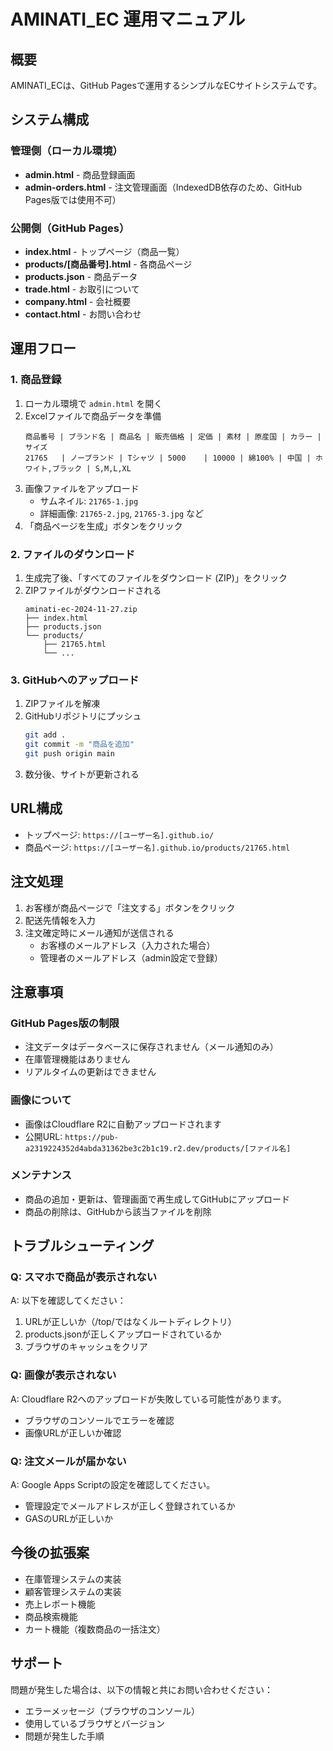 # AMINATI_EC 運用マニュアル

## 概要
AMINATI_ECは、GitHub Pagesで運用するシンプルなECサイトシステムです。

## システム構成

### 管理側（ローカル環境）
- **admin.html** - 商品登録画面
- **admin-orders.html** - 注文管理画面（IndexedDB依存のため、GitHub Pages版では使用不可）

### 公開側（GitHub Pages）
- **index.html** - トップページ（商品一覧）
- **products/[商品番号].html** - 各商品ページ
- **products.json** - 商品データ
- **trade.html** - お取引について
- **company.html** - 会社概要
- **contact.html** - お問い合わせ

## 運用フロー

### 1. 商品登録
1. ローカル環境で `admin.html` を開く
2. Excelファイルで商品データを準備
   ```
   商品番号 | ブランド名 | 商品名 | 販売価格 | 定価 | 素材 | 原産国 | カラー | サイズ
   21765   | ノーブランド | Tシャツ | 5000    | 10000 | 綿100% | 中国 | ホワイト,ブラック | S,M,L,XL
   ```
3. 画像ファイルをアップロード
   - サムネイル: `21765-1.jpg`
   - 詳細画像: `21765-2.jpg`, `21765-3.jpg` など
4. 「商品ページを生成」ボタンをクリック

### 2. ファイルのダウンロード
1. 生成完了後、「すべてのファイルをダウンロード (ZIP)」をクリック
2. ZIPファイルがダウンロードされる
   ```
   aminati-ec-2024-11-27.zip
   ├── index.html
   ├── products.json
   └── products/
       ├── 21765.html
       └── ...
   ```

### 3. GitHubへのアップロード
1. ZIPファイルを解凍
2. GitHubリポジトリにプッシュ
   ```bash
   git add .
   git commit -m "商品を追加"
   git push origin main
   ```
3. 数分後、サイトが更新される

## URL構成
- トップページ: `https://[ユーザー名].github.io/`
- 商品ページ: `https://[ユーザー名].github.io/products/21765.html`

## 注文処理
1. お客様が商品ページで「注文する」ボタンをクリック
2. 配送先情報を入力
3. 注文確定時にメール通知が送信される
   - お客様のメールアドレス（入力された場合）
   - 管理者のメールアドレス（admin設定で登録）

## 注意事項

### GitHub Pages版の制限
- 注文データはデータベースに保存されません（メール通知のみ）
- 在庫管理機能はありません
- リアルタイムの更新はできません

### 画像について
- 画像はCloudflare R2に自動アップロードされます
- 公開URL: `https://pub-a2319224352d4abda31362be3c2b1c19.r2.dev/products/[ファイル名]`

### メンテナンス
- 商品の追加・更新は、管理画面で再生成してGitHubにアップロード
- 商品の削除は、GitHubから該当ファイルを削除

## トラブルシューティング

### Q: スマホで商品が表示されない
A: 以下を確認してください：
1. URLが正しいか（/top/ではなくルートディレクトリ）
2. products.jsonが正しくアップロードされているか
3. ブラウザのキャッシュをクリア

### Q: 画像が表示されない
A: Cloudflare R2へのアップロードが失敗している可能性があります。
- ブラウザのコンソールでエラーを確認
- 画像URLが正しいか確認

### Q: 注文メールが届かない
A: Google Apps Scriptの設定を確認してください。
- 管理設定でメールアドレスが正しく登録されているか
- GASのURLが正しいか

## 今後の拡張案
- 在庫管理システムの実装
- 顧客管理システムの実装
- 売上レポート機能
- 商品検索機能
- カート機能（複数商品の一括注文）

## サポート
問題が発生した場合は、以下の情報と共にお問い合わせください：
- エラーメッセージ（ブラウザのコンソール）
- 使用しているブラウザとバージョン
- 問題が発生した手順